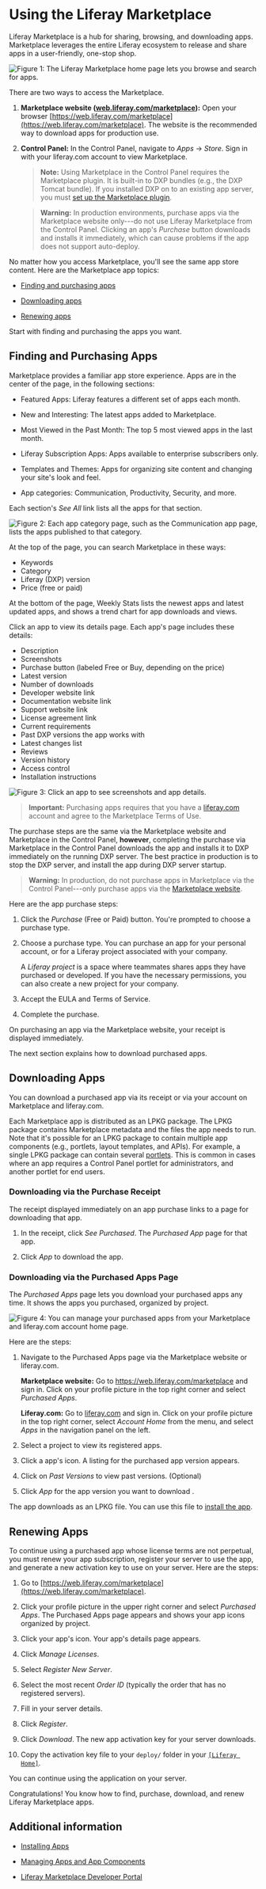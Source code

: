 # Using the Liferay Marketplace 

Liferay Marketplace is a hub for sharing, browsing, and downloading apps. Marketplace leverages the entire Liferay ecosystem to release and share apps in a user-friendly, one-stop shop.

![Figure 1: The Liferay Marketplace home page lets you browse and search for apps.](./using-the-liferay-marketplace/marketplace-homepage.png)

There are two ways to access the Marketplace.

1. **Marketplace website ([web.liferay.com/marketplace](https://web.liferay.com/marketplace)):** Open your browser [https://web.liferay.com/marketplace](https://web.liferay.com/marketplace). The website is the recommended way to download apps for production use.

2. **Control Panel:** In the Control Panel, navigate to *Apps* &rarr; *Store*. Sign in with your liferay.com account to view Marketplace.

    > **Note:** Using Marketplace in the Control Panel requires the Marketplace plugin. It is built-in to DXP bundles (e.g., the DXP Tomcat bundle). If you installed DXP on to an existing app server, you must [set up the Marketplace plugin](..\..\..\installation-and-upgrades\01-installing-liferay-dxp\09-setting-up-marketplace.md).

    > **Warning:** In production environments, purchase apps via the Marketplace website only---do not use Liferay Marketplace from the Control Panel. Clicking an app's *Purchase* button downloads and installs it immediately, which can cause problems if the app does not support auto-deploy.

No matter how you access Marketplace, you'll see the same app store content. Here are the Marketplace app topics:

- [Finding and purchasing apps](#finding-and-purchasing-apps)

- [Downloading apps](#downloading-apps)

- [Renewing apps](#renewing-apps)

Start with finding and purchasing the apps you want.

## Finding and Purchasing Apps

Marketplace provides a familiar app store experience. Apps are in the center of the page, in the following sections:

- Featured Apps: Liferay features a different set of apps each month.

- New and Interesting: The latest apps added to Marketplace.

- Most Viewed in the Past Month: The top 5 most viewed apps in the last month.

- Liferay Subscription Apps: Apps available to enterprise subscribers only.

- Templates and Themes: Apps for organizing site content and changing your site's look and feel.

- App categories: Communication, Productivity, Security, and more.

Each section's *See All* link lists all the apps for that section.

![Figure 2: Each app category page, such as the Communication app page, lists the apps published to that category.](./using-the-liferay-marketplace/marketplace-category-see-all.png)

At the top of the page, you can search Marketplace in these ways:

- Keywords
- Category
- Liferay (DXP) version
- Price (free or paid)

At the bottom of the page, Weekly Stats lists the newest apps and latest updated apps, and shows a trend chart for app downloads and views.

Click an app to view its details page. Each app's page includes these details:

- Description
- Screenshots
- Purchase button (labeled Free or Buy, depending on the price)
- Latest version
- Number of downloads
- Developer website link
- Documentation website link
- Support website link
- License agreement link
- Current requirements
- Past DXP versions the app works with
- Latest changes list
- Reviews 
- Version history 
- Access control 
- Installation instructions

![Figure 3: Click an app to see screenshots and app details.](./using-the-liferay-marketplace/marketplace-app-details.png)

> **Important:** Purchasing apps requires that you have a [liferay.com](https://www.liferay.com) account and agree to the Marketplace Terms of Use.

The purchase steps are the same via the Marketplace website and Marketplace in the Control Panel, **however**, completing the purchase via Marketplace in the Control Panel downloads the app and installs it to DXP immediately on the running DXP server. The best practice in production is to stop the DXP server,  and install the app during DXP server startup.

> **Warning:** In production, do not purchase apps in Marketplace via the Control Panel---only purchase apps via the [Marketplace website](https://web.liferay.com/marketplace).

Here are the app purchase steps:

1. Click the *Purchase* (Free or Paid) button. You're prompted to choose a purchase type.

1. Choose a purchase type. You can purchase an app for your personal account, or for a Liferay project associated with your company.

    A *Liferay project* is a space where teammates shares apps they have purchased or developed. If you have the necessary permissions, you can also create a new project for your company.

1. Accept the EULA and Terms of Service.

1. Complete the purchase.

On purchasing an app via the Marketplace website, your receipt is displayed immediately. 

The next section explains how to download purchased apps.

## Downloading Apps

You can download a purchased app via its receipt or via your account on Marketplace and liferay.com. 

Each Marketplace app is distributed as an LPKG package. The LPKG package contains Marketplace metadata and the files the app needs to run. Note that it's possible for an LPKG package to contain multiple app components (e.g., portlets, layout templates, and APIs). For example, a single LPKG package can contain several [portlets](https://help.liferay.com/hc/en-us/articles/360029046351-Introduction-to-Portlets). This is common in cases where an app requires a Control Panel portlet for administrators, and another portlet for end users.

### Downloading via the Purchase Receipt

The receipt displayed immediately on an app purchase links to a page for downloading that app.

1. In the receipt, click *See Purchased*. The *Purchased App* page for that app.

1. Click *App* to download the app.

### Downloading via the Purchased Apps Page 

The *Purchased Apps* page lets you download your purchased apps any time. It shows the apps you purchased, organized by project.

![Figure 4: You can manage your purchased apps from your Marketplace and liferay.com account home page.](./using-the-liferay-marketplace/marketplace-purchased-apps.png)

Here are the steps:

1. Navigate to the Purchased Apps page via the Marketplace website or liferay.com. 

    **Marketplace website:** Go to https://web.liferay.com/marketplace and sign in. Click on your profile picture in the top right corner and select *Purchased Apps*. 

    **Liferay.com:** Go to [liferay.com](https://www.liferay.com) and sign in. Click on your profile picture in the top right corner, select *Account Home* from the menu, and select *Apps* in the navigation panel on the left.

1. Select a project to view its registered apps.

1. Click a app's icon. A listing for the purchased app version appears. 

1. Click on *Past Versions* to view past versions. (Optional)

1.  Click *App* for the app version you want to download .

The app downloads as an LPKG file. You can use this file to [install the app](./03-installing-apps.md).

## Renewing Apps

To continue using a purchased app whose license terms are not perpetual, you must renew your app subscription, register your server to use the app, and generate a new activation key to use on your server. Here are the steps:

1. Go to [https://web.liferay.com/marketplace](https://web.liferay.com/marketplace). 

1. Click your profile picture in the upper right corner and select *Purchased Apps*. The Purchased Apps page appears and shows your app icons organized by project.

1. Click your app's icon. Your app's details page appears.

1. Click *Manage Licenses*.

1. Select *Register New Server*.

1. Select the most recent *Order ID* (typically the order that has no registered servers).

1. Fill in your server details.

1. Click *Register*.

1. Click *Download*. The new app activation key for your server downloads.

1. Copy the activation key file to your `deploy/` folder in your [`[Liferay Home]`](../../../installation-and-upgrades/14-reference/01-liferay-home.md).

You can continue using the application on your server.

Congratulations! You know how to find, purchase, download, and renew Liferay Marketplace apps.

## Additional information

- [Installing Apps](./03-installing-apps.md)

- [Managing Apps and App Components](./04-managing-apps-and-app-components.md)

- [Liferay Marketplace Developer Portal](https://marketplace.liferay.dev/)
